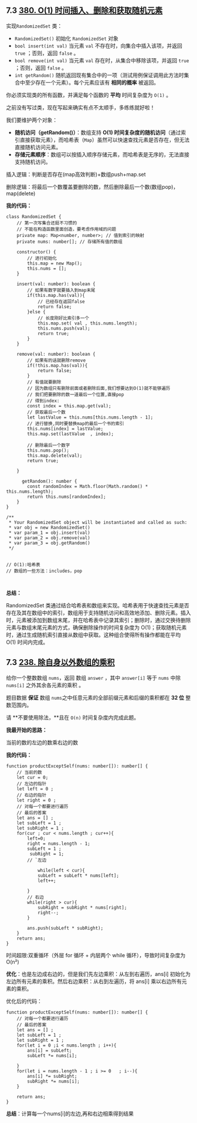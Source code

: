 ﻿## 7.3 [380. O(1) 时间插入、删除和获取随机元素](https://leetcode.cn/problems/insert-delete-getrandom-o1/)

实现`RandomizedSet` 类：

- `RandomizedSet()` 初始化 `RandomizedSet` 对象
- `bool insert(int val)` 当元素 `val` 不存在时，向集合中插入该项，并返回 `true` ；否则，返回 `false` 。
- `bool remove(int val)` 当元素 `val` 存在时，从集合中移除该项，并返回 `true` ；否则，返回 `false` 。
- `int getRandom()` 随机返回现有集合中的一项（测试用例保证调用此方法时集合中至少存在一个元素）。每个元素应该有 **相同的概率** 被返回。

你必须实现类的所有函数，并满足每个函数的 **平均** 时间复杂度为 `O(1)` 。

之前没有写过类，现在写起来确实有点不太顺手，多练练就好啦！

我们要维护两个对象：

- **随机访问（getRandom()）**：数组支持 **O(1) 时间复杂度的随机访问**（通过索引直接获取元素），而哈希表（`Map`）虽然可以快速查找元素是否存在，但无法直接随机访问元素。
- **存储元素顺序**：数组可以按插入顺序存储元素，而哈希表是无序的，无法直接支持随机访问。

插入逻辑：判断是否存在(map高效判断)+数组push+map.set

删除逻辑：将最后一个数覆盖要删除的数，然后删除最后一个数(数组pop)，map(delete)

**我的代码：**

```
class RandomizedSet {
    // 第一次写集合还挺不习惯的
    // 不能在构造函数里面创造，要考虑作用域的问题
    private map: Map<number, number>; // 值到索引的映射
    private nums: number[]; // 存储所有值的数组

    constructor() {
        // 进行初始化
        this.map = new Map();
        this.nums = [];
    }

    insert(val: number): boolean {
        // 如果有数字就要插入到map末尾
        if(this.map.has(val)){
            // 已经存在返回false
            return false;
        }else {
            // 长度刚好比索引多一个
            this.map.set( val , this.nums.length);
            this.nums.push(val);
            return true;
        }
    }

    remove(val: number): boolean {
        // 如果有的话就删除remove
        if(!this.map.has(val)){
            return false;
        }
        // 有值就要删除
        // 因为数组只有删除前面或者删除后面,我们想要达到O(1)就不能够遍历
        // 我们把要删除的数一道最后一个位置,直接pop
        // 得到index:
        const index = this.map.get(val);
        // 获取最后一个数
        let lastValue = this.nums[this.nums.length - 1];
        // 进行替换,同时要替换map的最后一个书的索引
        this.nums[index] = lastValue;
        this.map.set(lastValue  , index);

        // 删除最后一个数字
        this.nums.pop();
        this.map.delete(val);
        return true;
        
    }

      getRandom(): number {
        const randomIndex = Math.floor(Math.random() * this.nums.length);
        return this.nums[randomIndex];
    }
}

/**
 * Your RandomizedSet object will be instantiated and called as such:
 * var obj = new RandomizedSet()
 * var param_1 = obj.insert(val)
 * var param_2 = obj.remove(val)
 * var param_3 = obj.getRandom()
 */


// O(1):哈希表
// 数组的一些方法：includes，pop



```

**总结：**

RandomizedSet 类通过结合哈希表和数组来实现。哈希表用于快速查找元素是否存在及其在数组中的索引，数组用于支持随机访问和高效地添加、删除元素。插入时，元素被添加到数组末尾，并在哈希表中记录其索引；删除时，通过交换待删除元素与数组末尾元素的方式，确保删除操作的时间复杂度为 O(1)；获取随机元素时，通过生成随机索引直接从数组中获取。这种组合使得所有操作都能在平均 O(1) 时间内完成。

## 7.3 [238. 除自身以外数组的乘积](https://leetcode.cn/problems/product-of-array-except-self/)

给你一个整数数组 `nums`，返回 数组 `answer` ，其中 `answer[i]` 等于 `nums` 中除 `nums[i]` 之外其余各元素的乘积 。

题目数据 **保证** 数组 `nums`之中任意元素的全部前缀元素和后缀的乘积都在  **32 位** 整数范围内。

请 **不要使用除法，**且在 `O(n)` 时间复杂度内完成此题。

**我最开始的思路：**

当前的数的左边的数乘右边的数

**我的代码：**

```
function productExceptSelf(nums: number[]): number[] {
    // 当前的数
    let cur = 0;
    // 左边的指针
    let left = 0 ;
    // 右边的指针
    let right = 0 ; 
    // 对每一个都要进行遍历
    // 最后的答案
    let ans = [] ;
    let subLeft = 1 ;
    let subRight = 1 ;  
    for(cur ; cur < nums.length ; cur++){
        left=0;
        right = nums.length - 1;
        subLeft = 1 ;
         subRight = 1;
        // `左边
    
            while(left < cur){
            subLeft = subLeft * nums[left];
            left++;
        
        }
        // 右边
        while(right > cur){
            subRight = subRight * nums[right];
            right--;
        }

        ans.push(subLeft * subRight);
    }
    return ans;
}
```

时间超限:双重循环（外层 for 循环 + 内层两个 while 循环），导致时间复杂度为 O(n²)

**优化**：也是左边成右边的，但是我们先左边乘积：从左到右遍历，ans[i] 初始化为左边所有元素的乘积。然后右边乘积：从右到左遍历，将 ans[i] 乘以右边所有元素的乘积。

优化后的代码：

```
function productExceptSelf(nums: number[]): number[] {
    // 对每一个都要进行遍历
    // 最后的答案
    let ans = [] ;
    let subLeft = 1 ;
    let subRight = 1 ; 
    for(let i = 0 ;i < nums.length ; i++){
        ans[i] = subLeft;
        subLeft *= nums[i];
        
    }
    for(let i = nums.length - 1 ; i >= 0   ; i--){
        ans[i] *= subRight;
        subRight *= nums[i];
    }

    return ans;
}

```

**总结**：计算每一个nums[i]的左边,再和右边相乘得到结果
